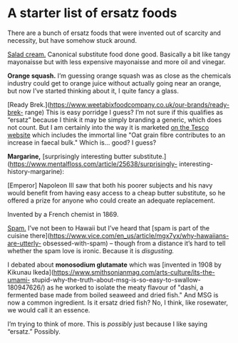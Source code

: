 # A starter list of ersatz foods

There are a bunch of ersatz foods that were invented out of scarcity and
necessity, but have somehow stuck around.

[Salad cream.](https://en.wikipedia.org/wiki/Salad_cream) Canonical substitute
food done good. Basically a bit like tangy mayonaisse but with less expensive
mayonaisse and more oil and vinegar.

**Orange squash.** I’m guessing orange squash was as close as the chemicals
industry could get to orange juice without actually going near an orange, but
now I’ve started thinking about it, I quite fancy a glass.

[Ready Brek.](https://www.weetabixfoodcompany.co.uk/our-brands/ready-brek-
range) This is easy porridge I guess? I’m not sure if this qualifies as
“ersatz” because I think it may be simply branding a generic, which does not
count. But I am certainly into the way it is marketed [on the Tesco
website](https://www.tesco.com/groceries/en-GB/products/254853914) which
includes the immortal line "Oat grain fibre contributes to an increase in
faecal bulk." Which is… good? I guess?

**Margarine,** [surprisingly interesting butter
substitute.](https://www.mentalfloss.com/article/25638/surprisingly-
interesting-history-margarine):

[Emperor] Napoleon III saw that both his poorer subjects and his navy would
benefit from having easy access to a cheap butter substitute, so he offered a
prize for anyone who could create an adequate replacement.

Invented by a French chemist in 1869.

[Spam.](https://www.spam.com) I’ve not been to Hawaii but I’ve heard that
[spam is part of the cuisine
there](https://www.vice.com/en_us/article/mgx7yx/why-hawaiians-are-utterly-
obsessed-with-spam) – though from a distance it’s hard to tell whether the
spam love is ironic. Because it is _disgusting._

I debated about **monosodium glutamate** which was [invented in 1908 by
Kikunau Ikeda](https://www.smithsonianmag.com/arts-culture/its-the-umami-
stupid-why-the-truth-about-msg-is-so-easy-to-swallow-180947626/) as he worked
to isolate the meaty flavour of "dashi, a fermented base made from boiled
seaweed and dried fish." And MSG is now a common ingredient. Is it ersatz
dried fish? No, I think, like rosewater, we would call it an essence.

I’m trying to think of more. This is _possibly_ just because I like saying
“ersatz.” Possibly.
